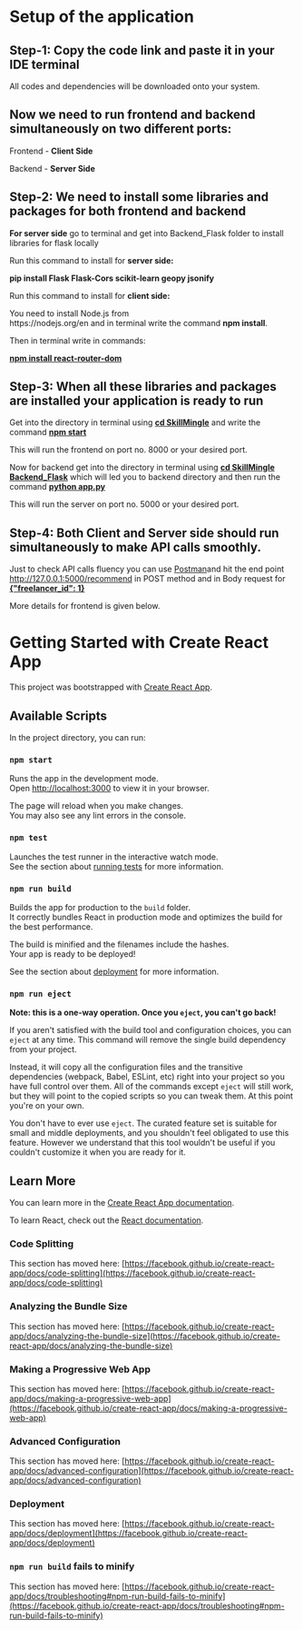 <h1>Setup of the application</h2>
<h2><strong>Step-1: </strong>Copy the code link and paste it in your IDE terminal</h2>
<p>All codes and dependencies will be downloaded onto your system.</p>

<h2>Now we need to run frontend and backend simultaneously on two different ports:</h2>
<p>Frontend - <b>Client Side</b></p>
<p>Backend - <b>Server Side</b></p>

<h2><strong>Step-2: </strong>We need to install some libraries and packages for both frontend and backend</h2>
<p><b>For server side</b> go to terminal and get into Backend_Flask folder to install libraries for flask locally</p>

<p>Run this command to install for <strong>server side:</strong></p>
<strong>pip install Flask Flask-Cors scikit-learn geopy jsonify</strong>

</br>

<p>Run this command to install for <strong>client side:</strong></p>
<p>You need to install Node.js from <br>https://nodejs.org/en</b> and in terminal write the command <b>npm install</b>.</p>
<p>Then in terminal write in commands:</p>
<u><strong>npm install react-router-dom</strong></u>

<h2><strong>Step-3: </strong>When all these libraries and packages are installed your application is ready to run</h2>
<p>Get into the directory in terminal using <strong><u>cd SkillMingle</u></strong> and write the command <strong><u>npm start</u></strong></p>
<p>This will run the frontend on port no. 8000 or your desired port.</p>

<p>Now for backend get into the directory in terminal using <strong><u>cd SkillMingle Backend_Flask</u></strong> which will led you to backend directory and then run the command <strong><u>python app.py</u></strong></p>
<p>This will run the server on port no. 5000 or your desired port.</p>

<h2><strong>Step-4: </strong>Both Client and Server side should run simultaneously to make API calls smoothly.</h2>
<p>Just to check API calls fluency you can use <u>Postman</u>and hit the end point <u>http://127.0.0.1:5000/recommend</u> in POST method and in Body request for <b><u>{"freelancer_id": 1}</u></b></p>
<p>More details for frontend is given below.</p>

# Getting Started with Create React App

This project was bootstrapped with [Create React App](https://github.com/facebook/create-react-app).

## Available Scripts

In the project directory, you can run:

### `npm start`

Runs the app in the development mode.\
Open [http://localhost:3000](http://localhost:3000) to view it in your browser.

The page will reload when you make changes.\
You may also see any lint errors in the console.

### `npm test`

Launches the test runner in the interactive watch mode.\
See the section about [running tests](https://facebook.github.io/create-react-app/docs/running-tests) for more information.

### `npm run build`

Builds the app for production to the `build` folder.\
It correctly bundles React in production mode and optimizes the build for the best performance.

The build is minified and the filenames include the hashes.\
Your app is ready to be deployed!

See the section about [deployment](https://facebook.github.io/create-react-app/docs/deployment) for more information.

### `npm run eject`

**Note: this is a one-way operation. Once you `eject`, you can't go back!**

If you aren't satisfied with the build tool and configuration choices, you can `eject` at any time. This command will remove the single build dependency from your project.

Instead, it will copy all the configuration files and the transitive dependencies (webpack, Babel, ESLint, etc) right into your project so you have full control over them. All of the commands except `eject` will still work, but they will point to the copied scripts so you can tweak them. At this point you're on your own.

You don't have to ever use `eject`. The curated feature set is suitable for small and middle deployments, and you shouldn't feel obligated to use this feature. However we understand that this tool wouldn't be useful if you couldn't customize it when you are ready for it.

## Learn More

You can learn more in the [Create React App documentation](https://facebook.github.io/create-react-app/docs/getting-started).

To learn React, check out the [React documentation](https://reactjs.org/).

### Code Splitting

This section has moved here: [https://facebook.github.io/create-react-app/docs/code-splitting](https://facebook.github.io/create-react-app/docs/code-splitting)

### Analyzing the Bundle Size

This section has moved here: [https://facebook.github.io/create-react-app/docs/analyzing-the-bundle-size](https://facebook.github.io/create-react-app/docs/analyzing-the-bundle-size)

### Making a Progressive Web App

This section has moved here: [https://facebook.github.io/create-react-app/docs/making-a-progressive-web-app](https://facebook.github.io/create-react-app/docs/making-a-progressive-web-app)

### Advanced Configuration

This section has moved here: [https://facebook.github.io/create-react-app/docs/advanced-configuration](https://facebook.github.io/create-react-app/docs/advanced-configuration)

### Deployment

This section has moved here: [https://facebook.github.io/create-react-app/docs/deployment](https://facebook.github.io/create-react-app/docs/deployment)

### `npm run build` fails to minify

This section has moved here: [https://facebook.github.io/create-react-app/docs/troubleshooting#npm-run-build-fails-to-minify](https://facebook.github.io/create-react-app/docs/troubleshooting#npm-run-build-fails-to-minify)


